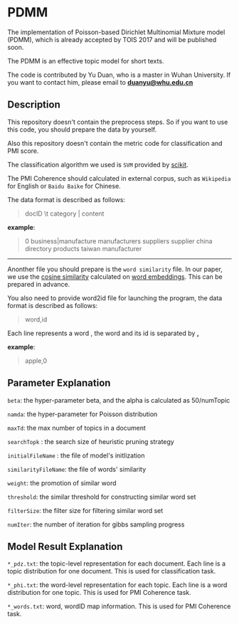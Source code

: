 # PDMM
The implementation of Poisson-based Dirichlet Multinomial Mixture model (PDMM), which is already accepted by TOIS 2017 and will be published soon.

The PDMM is an effective topic model for short texts.

The code is contributed by Yu Duan, who is a master in Wuhan University. If you want to contact him, please email to **duanyu@whu.edu.cn**

## Description

This repository doesn't contain the preprocess steps. So if you want to use this code, you should prepare the data by yourself. 

Also this repository doesn't contain the metric code for classification and PMI score. 

The classification algorithm we used is `SVM` provided by [scikit](http://scikit-learn.org/stable/).

The PMI Coherence should calculated in external corpus, such as `Wikipedia` for English or `Baidu Baike` for Chinese.

The data format is described as follows:
> docID \t category | content

**example**:

> 0	business|manufacture manufacturers suppliers supplier china directory products taiwan manufacturer

***
Anonther file you should prepare is the `word similarity` file. In our paper, we use the [cosine similarity](https://en.wikipedia.org/wiki/Cosine_similarity) calculated on [word embeddings](https://code.google.com/archive/p/word2vec/). This can be prepared in advance.

You also need to provide word2id file for launching the program, the data format is described as follows:
> word,id

Each line represents a word , the word and its id is separated by **,**

**example**:
> apple,0

## Parameter Explanation

`beta`: the hyper-parameter beta, and the alpha is calculated as 50/numTopic

`namda`: the hyper-parameter for Poisson distribution

`maxTd`: the max number of topics in a document

`searchTopk` : the search size of heuristic pruning strategy

`initialFileName` : the file of model's initlization 

`similarityFileName`: the file of words' similarity

`weight`: the promotion of similar word

`threshold`: the similar threshold for constructing similar word set

`filterSize`: the filter size for filtering similar word set

`numIter`: the number of iteration for gibbs sampling progress



## Model Result Explanation
`*_pdz.txt`: the topic-level representation for each document. Each line is a topic distribution for one document. This is used for classification task.

`*_phi.txt`: the word-level representation for each topic. Each line is a word distribution for one topic. This is used for PMI Coherence task.

`*_words.txt`: word, wordID map information. This is used for PMI Coherence task.



